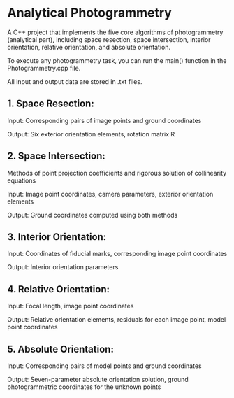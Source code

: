 # Analytical Photogrammetry
A C++ project that implements the five core algorithms of photogrammetry (analytical part), including space resection, space intersection, interior orientation, relative orientation, and absolute orientation.

To execute any photogrammetry task, you can run the main() function in the Photogrammetry.cpp file.

All input and output data are stored in .txt files.

## 1. Space Resection:
Input: Corresponding pairs of image points and ground coordinates

Output: Six exterior orientation elements, rotation matrix R

## 2. Space Intersection:
Methods of point projection coefficients and rigorous solution of collinearity equations

Input: Image point coordinates, camera parameters, exterior orientation elements

Output: Ground coordinates computed using both methods

## 3. Interior Orientation:
Input: Coordinates of fiducial marks, corresponding image point coordinates

Output: Interior orientation parameters

## 4. Relative Orientation:
Input: Focal length, image point coordinates

Output: Relative orientation elements, residuals for each image point, model point coordinates

## 5. Absolute Orientation:
Input: Corresponding pairs of model points and ground coordinates

Output: Seven-parameter absolute orientation solution, ground photogrammetric coordinates for the unknown points
